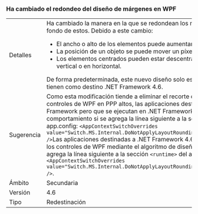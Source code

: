 ### <a name="wpf-layout-rounding-of-margins-has-changed"></a>Ha cambiado el redondeo del diseño de márgenes en WPF

|   |   |
|---|---|
|Detalles|Ha cambiado la manera en la que se redondean los márgenes, así como los bordes y el fondo de estos. Debido a este cambio:<ul><li>El ancho o alto de los elementos puede aumentar o disminuir un píxel como máximo.</li><li>La posición de un objeto se puede mover un píxel como máximo.</li><li>Los elementos centrados pueden estar descentrados como máximo en un píxel en vertical o en horizontal.</li></ul>De forma predeterminada, este nuevo diseño solo está habilitado para las aplicaciones que tienen como destino .NET Framework 4.6.|
|Sugerencia|Como esta modificación tiende a eliminar el recorte de la parte derecha o inferior de los controles de WPF en PPP altos, las aplicaciones destinadas a versiones anteriores de .NET Framework pero que se ejecutan en .NET Framework 4.6 pueden optar por este nuevo comportamiento si se agrega la línea siguiente a la sección <code>&lt;runtime&gt;</code> del archivo app.config: <code>&lt;AppContextSwitchOverrides value=&quot;Switch.MS.Internal.DoNotApplyLayoutRoundingToMarginsAndBorderThickness=false&quot; /&gt;</code>Las aplicaciones destinadas a .NET Framework 4.6 pero en las que se quiere representar los controles de WPF mediante el algoritmo de diseño anterior lo pueden hacer si se agrega la línea siguiente a la sección <code>&lt;runtime&gt;</code> del archivo app.config: <code>&lt;AppContextSwitchOverrides value=&quot;Switch.MS.Internal.DoNotApplyLayoutRoundingToMarginsAndBorderThickness=true&quot; /&gt;</code>.|
|Ámbito|Secundaria|
|Versión|4.6|
|Tipo|Redestinación|

